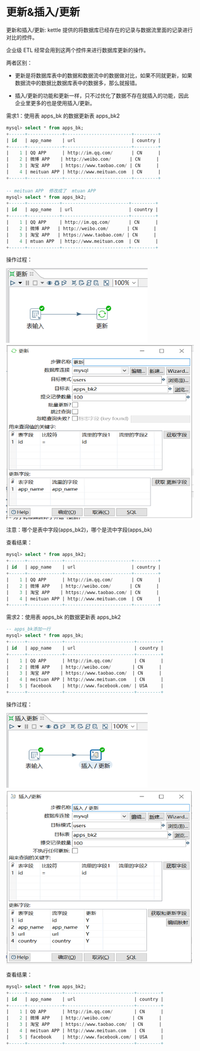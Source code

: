 # 更新&插入/更新

更新和插入/更新: kettle 提供的将数据库已经存在的记录与数据流里面的记录进行对比的控件。

企业级 ETL 经常会用到这两个控件来进行数据库更新的操作。

两者区别：

- 更新是将数据库表中的数据和数据流中的数据做对比，如果不同就更新，如果数据流中的数据比数据库表中的数据多，那么就报错。

- 插入/更新的功能和更新一样，只不过优化了数据不存在就插入的功能，因此企业里更多的也是使用插入/更新。

需求1：使用表 apps_bk 的数据更新表 apps_bk2

```sql
mysql> select * from apps_bk;
+------+-------------+-------------------------+---------+
| id   | app_name    | url                     | country |
+------+-------------+-------------------------+---------+
|    1 | QQ APP      | http://im.qq.com/       | CN      |
|    2 | 微博 APP    | http://weibo.com/       | CN      |
|    3 | 淘宝 APP    | https://www.taobao.com/ | CN      |
|    4 | meituan APP | http://www.meituan.com  | CN      |
+------+-------------+-------------------------+---------+

-- meituan APP  修改成了  mtuan APP
mysql> select * from apps_bk2;
+------+------------+-------------------------+---------+
| id   | app_name   | url                     | country |
+------+------------+-------------------------+---------+
|    1 | QQ APP     | http://im.qq.com/       | CN      |
|    2 | 微博 APP   | http://weibo.com/       | CN      |
|    3 | 淘宝 APP   | https://www.taobao.com/ | CN      |
|    4 | mtuan APP  | http://www.meituan.com  | CN      |
+------+------------+-------------------------+---------+
```

操作过程：

<img src="../image/kettle更新01.png" alt="kettle更新01" height="200" width="380" >

<img src="../image/kettle更新02.png" alt="kettle更新02" height="470" width="520" >

注意：哪个是表中字段(apps_bk2)，哪个是流中字段(apps_bk)

查看结果：

```sql
mysql> select * from apps_bk2;
+------+-------------+-------------------------+---------+
| id   | app_name    | url                     | country |
+------+-------------+-------------------------+---------+
|    1 | QQ APP      | http://im.qq.com/       | CN      |
|    2 | 微博 APP    | http://weibo.com/       | CN      |
|    3 | 淘宝 APP    | https://www.taobao.com/ | CN      |
|    4 | meituan APP | http://www.meituan.com  | CN      |
+------+-------------+-------------------------+---------+
```

需求2：使用表 apps_bk 的数据更新表 apps_bk2

```sql
-- apps_bk添加一行
mysql> select * from apps_bk;
+------+-------------+--------------------------+---------+
| id   | app_name    | url                      | country |
+------+-------------+--------------------------+---------+
|    1 | QQ APP      | http://im.qq.com/        | CN      |
|    2 | 微博 APP    | http://weibo.com/        | CN      |
|    3 | 淘宝 APP    | https://www.taobao.com/  | CN      |
|    4 | meituan APP | http://www.meituan.com   | CN      |
|    5 | facebook    | http://www.facebook.com/ | USA     |
+------+-------------+--------------------------+---------+
```

操作过程：

<img src="../image/kettle更新插入01.png" alt="kettle更新插入01" height="200" width="380" >

<img src="../image/kettle更新插入02.png" alt="kettle更新插入02" height="470" width="500" >


查看结果：

```sql
mysql> select * from apps_bk2;
+------+-------------+--------------------------+---------+
| id   | app_name    | url                      | country |
+------+-------------+--------------------------+---------+
|    1 | QQ APP      | http://im.qq.com/        | CN      |
|    2 | 微博 APP    | http://weibo.com/        | CN      |
|    3 | 淘宝 APP    | https://www.taobao.com/  | CN      |
|    4 | meituan APP | http://www.meituan.com   | CN      |
|    5 | facebook    | http://www.facebook.com/ | USA     |
+------+-------------+--------------------------+---------+
```